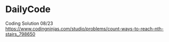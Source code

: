 # DailyCode
Coding Solution
08/23 https://www.codingninjas.com/studio/problems/count-ways-to-reach-nth-stairs_798650
